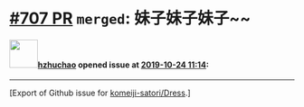 # [\#707 PR](https://github.com/komeiji-satori/Dress/pull/707) `merged`: 妹子妹子妹子~~

#### <img src="https://avatars.githubusercontent.com/u/44626688?u=1855f1c7ebf4e635835559e276bdac89729e84bc&v=4" width="50">[hzhuchao](https://github.com/hzhuchao) opened issue at [2019-10-24 11:14](https://github.com/komeiji-satori/Dress/pull/707):






-------------------------------------------------------------------------------



[Export of Github issue for [komeiji-satori/Dress](https://github.com/komeiji-satori/Dress).]
